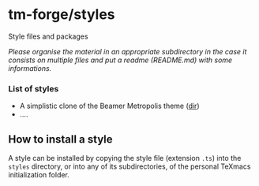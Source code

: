 # tm-forge/styles

Style files and packages

*Please organise the material in an appropriate subdirectory in the case it consists on multiple files and put a readme (README.md) with some informations.*

### List of styles

  * A simplistic clone of the Beamer Metropolis theme ([dir](./beamer/metropolis))
  * ....

## How to install a style

A style can be installed by copying the style file (extension `.ts`) into the `styles` directory, or into any of its subdirectories, of the personal TeXmacs initialization folder.
